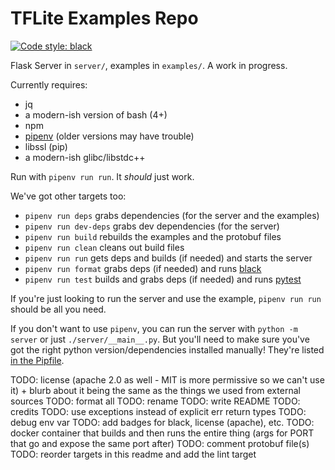 # TFLite Examples Repo

[![Code style: black](https://img.shields.io/badge/code%20style-black-000000.svg)](https://github.com/python/black)

Flask Server in `server/`, examples in `examples/`. A work in progress.

Currently requires:
  - jq
  - a modern-ish version of bash (4+)
  - npm
  - [pipenv](https://github.com/pypa/pipenv) (older versions may have trouble)
  - libssl (pip)
  - a modern-ish glibc/libstdc++

Run with `pipenv run run`. It _should_ just work.

We've got other targets too:
  - `pipenv run deps` grabs dependencies (for the server and the examples)
  - `pipenv run dev-deps` grabs dev dependencies (for the server)
  - `pipenv run build` rebuilds the examples and the protobuf files
  - `pipenv run clean` cleans out build files
  - `pipenv run run` gets deps and builds (if needed) and starts the server
  - `pipenv run format` grabs deps (if needed) and runs [black](https://github.com/python/black)
  - `pipenv run test` builds and grabs deps (if needed) and runs [pytest](https://github.com/pytest-dev/pytest)

If you're just looking to run the server and use the example, `pipenv run run` should be all you need.

If you don't want to use `pipenv`, you can run the server with `python -m server` or just `./server/__main__.py`. But you'll need to make sure you've got the right python version/dependencies installed manually! They're listed [in the Pipfile](Pipfile).

TODO: license (apache 2.0 as well - MIT is more permissive so we can't use it) + blurb about it being the same as the things we used from external sources
TODO: format all
TODO: rename
TODO: write README
TODO: credits
TODO: use exceptions instead of explicit err return types
TODO: debug env var
TODO: add badges for black, license (apache), etc.
TODO: docker container that builds and then runs the entire thing (args for  PORT that go and expose the same port after)
TODO: comment protobuf file(s)
TODO: reorder targets in this readme and add the lint target